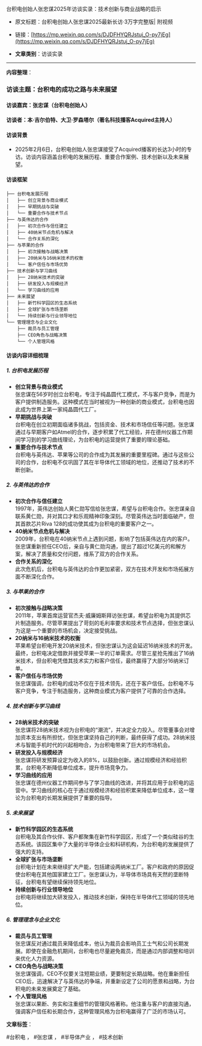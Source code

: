 台积电创始人张忠谋2025年访谈实录：技术创新与商业战略的启示  
- 原文标题：台积电创始人张忠谋2025最新长访·3万字完整版| 附视频  
- 链接：[https://mp.weixin.qq.com/s/DJDFHYQRJstuj_O-py7jEg](https://mp.weixin.qq.com/s/DJDFHYQRJstuj_O-py7jEg)  

- **文章类别**：访谈实录  

---

**内容整理**：  

### 访谈主题：台积电的成功之路与未来展望

#### 访谈嘉宾：张忠谋（台积电创始人）
#### 访谈者：本·吉尔伯特、大卫·罗森塔尔（著名科技播客Acquired主持人）

#### 访谈背景
- 2025年2月6日，台积电创始人张忠谋接受了Acquired播客的长达3小时的专访。访谈内容涵盖台积电的发展历程、重要合作案例、技术创新以及未来展望。

#### 访谈框架
```
├── 台积电发展历程
│   ├── 创立背景与商业模式
│   ├── 早期挑战与突破
│   └── 重要合作与技术节点
├── 与英伟达的合作
│   ├── 初次合作与信任建立
│   ├── 40纳米节点危机与解决
│   └── 合作关系的深化
├── 与苹果的合作
│   ├── 初次接触与战略决策
│   ├── 20纳米与16纳米技术的权衡
│   └── 客户信任与市场优势
├── 技术创新与学习曲线
│   ├── 28纳米技术的突破
│   ├── 研发投入与规模经济
│   └── 学习曲线的应用
├── 未来展望
│   ├── 新竹科学园区的生态系统
│   ├── 全球扩张与市场垄断
│   └── 持续创新与行业领导地位
└── 管理理念与企业文化
    ├── 裁员与员工管理
    ├── CEO角色与战略决策
    └── 个人管理风格
```

#### 访谈内容详细梳理

##### 1. 台积电发展历程
- **创立背景与商业模式**  
  张忠谋在56岁时创立台积电，专注于纯晶圆代工模式，不与客户竞争，而是为客户提供制造服务。这种模式在当时被视为一种创新的商业模式，台积电也因此成为世界上第一家纯晶圆代工厂。  
- **早期挑战与突破**  
  台积电在创立初期面临诸多挑战，包括资金、技术和市场信任等问题。张忠谋通过与早期客户如Atmel的合作，逐步积累了代工经验，并在德州仪器工作期间学习到的学习曲线理论，为台积电的运营提供了重要的理论基础。  
- **重要合作与技术节点**  
  台积电与英伟达、苹果等公司的合作成为其发展的重要里程碑。通过与这些公司的合作，台积电不仅巩固了其在半导体代工领域的地位，还推动了技术的不断创新。

##### 2. 与英伟达的合作
- **初次合作与信任建立**  
  1997年，英伟达创始人黄仁勋写信给张忠谋，希望与台积电合作。张忠谋亲自联系黄仁勋，并对其口才和乐观精神印象深刻。尽管英伟达当时面临破产，但其首款芯片Riva 128的成功使其成为台积电的重要客户之一。  
- **40纳米节点危机与解决**  
  2009年，台积电在40纳米节点上遇到问题，影响了包括英伟达在内的客户。张忠谋重新担任CEO后，亲自与黄仁勋沟通，提出了超过1亿美元的和解方案，解决了质量和交付问题，维系了双方的合作关系。  
- **合作关系的深化**  
  此次危机后，台积电与英伟达的合作更加紧密，双方在技术开发和市场拓展方面不断深化合作。

##### 3. 与苹果的合作
- **初次接触与战略决策**  
  2011年，苹果首席运营官杰夫·威廉姆斯拜访张忠谋，希望台积电为其提供芯片制造服务。尽管苹果提出了苛刻的毛利率要求和技术节点选择，但张忠谋认为这是一个重要的市场机会，决定接受挑战。  
- **20纳米与16纳米技术的权衡**  
  苹果希望台积电开发20纳米技术，但张忠谋认为这会延迟16纳米技术的开发。最终，台积电决定借款并接受苹果一半的订单需求。尽管三星抢先推出了16纳米技术，但台积电凭借其技术实力和客户信任，最终赢得了大部分16纳米订单。  
- **客户信任与市场优势**  
  张忠谋强调，台积电的成功不仅在于技术领先，还在于客户信任。台积电不与客户竞争，专注于制造服务，这种商业模式为客户提供了可靠的合作选择。

##### 4. 技术创新与学习曲线
- **28纳米技术的突破**  
  张忠谋将28纳米技术视为台积电的“潮流”，并决定全力投入。尽管董事会对增加资本支出有所担忧，但张忠谋坚持自己的判断，最终获得了成功。28纳米技术与智能手机时代的兴起相吻合，为台积电带来了巨大的市场机会。  
- **研发投入与规模经济**  
  张忠谋将研发预算设定为收入的8%，以鼓励创新。通过规模经济和经验积累，台积电不断降低单位成本，提升市场竞争力。  
- **学习曲线的应用**  
  张忠谋在德州仪器工作期间参与了学习曲线的改进，并将其应用于台积电的运营中。学习曲线的核心在于通过规模经济和经验积累来降低单位成本，这一理论为台积电的长期发展提供了重要的指导。

##### 5. 未来展望
- **新竹科学园区的生态系统**  
  台积电及其合作伙伴、客户都聚集在新竹科学园区，形成了一个类似硅谷的生态系统。该园区集中了大量的半导体企业和科研机构，为台积电的发展提供了强大的支持。  
- **全球扩张与市场垄断**  
  台积电计划在未来继续扩大产能，包括建设两纳米工厂。客户和政府的原因促使台积电在其他国家建立工厂。张忠谋认为，半导体市场具有天然的垄断特征，台积电有望继续保持领先地位。  
- **持续创新与行业领导地位**  
  台积电将继续加大研发投入，推动技术创新，保持在半导体代工领域的领先地位。

##### 6. 管理理念与企业文化
- **裁员与员工管理**  
  张忠谋反对通过裁员来降低成本，他认为裁员会影响员工士气和公司长期发展。即使在金融危机期间，台积电也尽量避免裁员，而是通过内部调整和培训来优化人力资源。  
- **CEO角色与战略决策**  
  张忠谋强调，CEO不仅要关注短期业绩，更要制定长期战略。他在重新担任CEO后，迅速解决了与英伟达的争端，并重新设定了公司的愿景和战略，为台积电的未来发展奠定了基础。  
- **个人管理风格**  
  张忠谋以果断、务实和注重细节的管理风格著称。他注重与客户的直接沟通，强调客户信任和长期合作，这种管理风格为台积电赢得了广泛的市场认可。

**文章标签**：

#台积电 ， #张忠谋 ， #半导体产业 ， #技术创新